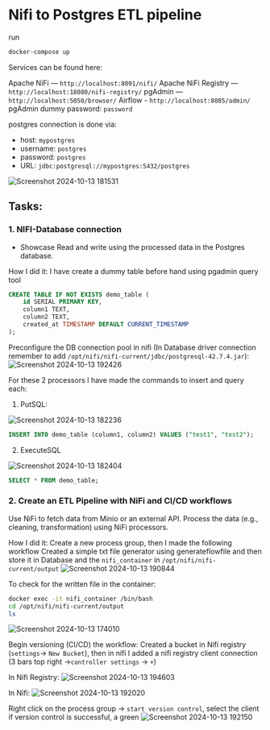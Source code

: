 # Nifi to Postgres ETL pipeline

run
```bash
docker-compose up
```
Services can be found here:

Apache NiFi — `http://localhost:8091/nifi/`
Apache NiFi Registry — `http://localhost:18080/nifi-registry/`
pgAdmin — `http://localhost:5050/browser/`
Airflow - `http://localhost:8085/admin/`
pgAdmin dummy password: `password`

postgres connection is done via:

- host: `mypostgres`
- username: `postgres`
- password: `postgres`
- URL: `jdbc:postgresql://mypostgres:5432/postgres`

![Screenshot 2024-10-13 181531](https://github.com/user-attachments/assets/d9dd751d-8db5-46e3-83c8-34e1e9c766d9)


## Tasks:

### 1. NIFI-Database connection
- Showcase Read and write using the processed data in the Postgres database.

How I did it:
I have create a dummy table before hand using pgadmin query tool
```sql
CREATE TABLE IF NOT EXISTS demo_table (
    id SERIAL PRIMARY KEY,
    column1 TEXT,
    column2 TEXT,
    created_at TIMESTAMP DEFAULT CURRENT_TIMESTAMP
);
```

Preconfigure the DB connection pool in nifi
(In Database driver connection remember to add `/opt/nifi/nifi-current/jdbc/postgresql-42.7.4.jar`):
![Screenshot 2024-10-13 192426](https://github.com/user-attachments/assets/d1961720-2bf5-4946-a57b-153969750024)


For these 2 processors I have made the commands to insert and query each:
1. PutSQL:

![Screenshot 2024-10-13 182236](https://github.com/user-attachments/assets/a4294482-7613-4cf4-9cd8-ddc700aa0daf)

```sql
INSERT INTO demo_table (column1, column2) VALUES ("test1", "test2");
```
2. ExecuteSQL

![Screenshot 2024-10-13 182404](https://github.com/user-attachments/assets/3d6d2179-b803-45b2-bc87-142379b990fd)

```sql
SELECT * FROM demo_table;
```
### 2. Create an ETL Pipeline with NiFi and CI/CD workflows
Use NiFi to fetch data from Minio or an external API.
Process the data (e.g., cleaning, transformation) using NiFi processors.

How I did it:
Create a new process group, then I made the following workflow
Created a simple txt file generator using generateflowfile and then store it in Database and the `nifi_container` in `/opt/nifi/nifi-current/output`
![Screenshot 2024-10-13 190844](https://github.com/user-attachments/assets/bf364476-ec40-4644-bf5c-00eecafcadee)

To check for the written file in the container:
```bash
docker exec -it nifi_container /bin/bash
cd /opt/nifi/nifi-current/output
ls
```
![Screenshot 2024-10-13 174010](https://github.com/user-attachments/assets/4fa5a1db-3b8d-44dc-8ff7-09e96af4a389)

Begin versioning (CI/CD) the workflow:
Created a bucket in Nifi registry (`settings`-> `New Bucket`), then in nifi I added a nifi registry client connection (3 bars top right ->`controller settings` -> `+`)

In Nifi Registry:
![Screenshot 2024-10-13 194603](https://github.com/user-attachments/assets/a87679de-6cac-44ef-b412-469c3e7d2253)

In Nifi:
![Screenshot 2024-10-13 192020](https://github.com/user-attachments/assets/dba4cb34-6f41-4281-89ce-84acfc787cf7)

Right click on the process group -> `start version control`, select the client if version control is successful, a green 
![Screenshot 2024-10-13 192150](https://github.com/user-attachments/assets/c447a3c8-6fea-4ea2-bbdc-53376e8f8d4d)
